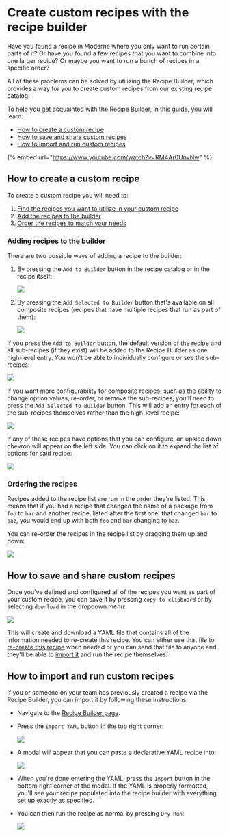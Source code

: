 # Create custom recipes with the recipe builder

Have you found a recipe in Moderne where you only want to run certain parts of it? Or have you found a few recipes that you want to combine into one larger recipe? Or maybe you want to run a bunch of recipes in a specific order?

All of these problems can be solved by utilizing the Recipe Builder, which provides a way for you to create custom recipes from our existing recipe catalog.

To help you get acquainted with the Recipe Builder, in this guide, you will learn:

* [How to create a custom recipe](recipe-builder.md#how-to-create-a-custom-recipe)
* [How to save and share custom recipes](recipe-builder.md#how-to-save-and-share-custom-recipes)
* [How to import and run custom recipes](recipe-builder.md#how-to-import-and-run-custom-recipes)

{% embed url="https://www.youtube.com/watch?v=RM4Ar0UnvNw" %}

## How to create a custom recipe

To create a custom recipe you will need to:

1. [Find the recipes you want to utilize in your custom recipe](/user-documentation/moderne-platform/how-to-guides/moderne-platform-search.md)
2. [Add the recipes to the builder](recipe-builder.md#adding-recipes-to-the-builder)
3. [Order the recipes to match your needs](recipe-builder.md#ordering-the-recipes)

### Adding recipes to the builder

There are two possible ways of adding a recipe to the builder:

1.  By pressing the `Add to Builder` button in the recipe catalog or in the recipe itself:

    ![](../../../.gitbook/assets/recipe-catalog-builder.png)

2.  By pressing the `Add Selected to Builder` button that's available on all composite recipes (recipes that have multiple recipes that run as part of them):

    ![](../../../.gitbook/assets/add-selected-recipe.png)

If you press the `Add to Builder` button, the default version of the recipe and all sub-recipes (if they exist) will be added to the Recipe Builder as one high-level entry. You won't be able to individually configure or see the sub-recipes:

![](../../../.gitbook/assets/single-recipe.png)

If you want more configurability for composite recipes, such as the ability to change option values, re-order, or remove the sub-recipes, you'll need to press the `Add Selected to Builder` button. This will add an entry for each of the sub-recipes themselves rather than the high-level recipe:

![](../../../.gitbook/assets/multi-recipe.png)

If any of these recipes have options that you can configure, an upside down chevron will appear on the left side. You can click on it to expand the list of options for said recipe:

![](../../../.gitbook/assets/expand-recipe.gif)

### Ordering the recipes

Recipes added to the recipe list are run in the order they're listed. This means that if you had a recipe that changed the name of a package from `foo` to `bar` and another recipe, listed after the first one, that changed `bar` to `baz`, you would end up with both `foo` and `bar` changing to `baz`.

You can re-order the recipes in the recipe list by dragging them up and down:

![](../../../.gitbook/assets/recipe-reorder.gif)

## How to save and share custom recipes

Once you've defined and configured all of the recipes you want as part of your custom recipe, you can save it by pressing `copy to clipboard` or by selecting `download` in the dropdown menu:

![](../../../.gitbook/assets/recipe-download.png)

This will create and download a YAML file that contains all of the information needed to re-create this recipe. You can either use that file to [re-create this recipe](recipe-builder.md#how-to-import-and-run-custom-recipes) when needed or you can send that file to anyone and they'll be able to [import it](recipe-builder.md#how-to-import-and-run-custom-recipes) and run the recipe themselves.

## How to import and run custom recipes

If you or someone on your team has previously created a recipe via the Recipe Builder, you can import it by following these instructions:

* Navigate to the [Recipe Builder page](https://app.moderne.io/recipes/builder).
*   Press the `Import YAML` button in the top right corner:

    ![](../../../.gitbook/assets/import-yaml.png)

*   A modal will appear that you can paste a declarative YAML recipe into:

    ![](../../../.gitbook/assets/declarative-yaml.png)

* When you're done entering the YAML, press the `Import` button in the bottom right corner of the modal. If the YAML is properly formatted, you'll see your recipe populated into the recipe builder with everything set up exactly as specified.

*   You can then run the recipe as normal by pressing `Dry Run`:

    ![](../../../.gitbook/assets/imported-recipe-run.png)
